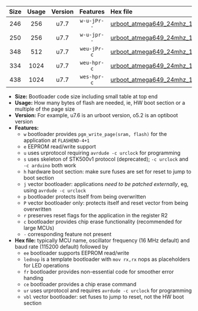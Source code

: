 |Size|Usage|Version|Features|Hex file|
|:-:|:-:|:-:|:-:|:--|
|246|256|u7.7|`w-u-jPr--`|[urboot_atmega649_24mhz_115200bps_lednop_ur_vbl.hex](https://raw.githubusercontent.com/stefanrueger/urboot.hex/main/mcus/atmega649/fcpu_24mhz/115200_bps/urboot_atmega649_24mhz_115200bps_lednop_ur_vbl.hex)|
|250|256|u7.7|`w-u-jpr--`|[urboot_atmega649_24mhz_115200bps_lednop_fr_ur_vbl.hex](https://raw.githubusercontent.com/stefanrueger/urboot.hex/main/mcus/atmega649/fcpu_24mhz/115200_bps/urboot_atmega649_24mhz_115200bps_lednop_fr_ur_vbl.hex)|
|348|512|u7.7|`weu-jPr-c`|[urboot_atmega649_24mhz_115200bps_ee_lednop_fr_ce_ur_vbl.hex](https://raw.githubusercontent.com/stefanrueger/urboot.hex/main/mcus/atmega649/fcpu_24mhz/115200_bps/urboot_atmega649_24mhz_115200bps_ee_lednop_fr_ce_ur_vbl.hex)|
|334|1024|u7.7|`weu-hpr-c`|[urboot_atmega649_24mhz_115200bps_ee_lednop_fr_ce_ur.hex](https://raw.githubusercontent.com/stefanrueger/urboot.hex/main/mcus/atmega649/fcpu_24mhz/115200_bps/urboot_atmega649_24mhz_115200bps_ee_lednop_fr_ce_ur.hex)|
|438|1024|u7.7|`wes-hpr-c`|[urboot_atmega649_24mhz_115200bps_ee_lednop_fr_ce.hex](https://raw.githubusercontent.com/stefanrueger/urboot.hex/main/mcus/atmega649/fcpu_24mhz/115200_bps/urboot_atmega649_24mhz_115200bps_ee_lednop_fr_ce.hex)|

- **Size:** Bootloader code size including small table at top end
- **Usage:** How many bytes of flash are needed, ie, HW boot section or a multiple of the page size
- **Version:** For example, u7.6 is an urboot version, o5.2 is an optiboot version
- **Features:**
  + `w` bootloader provides `pgm_write_page(sram, flash)` for the application at `FLASHEND-4+1`
  + `e` EEPROM read/write support
  + `u` uses urprotocol requiring `avrdude -c urclock` for programming
  + `s` uses skeleton of STK500v1 protocol (deprecated); `-c urclock` and `-c arduino` both work
  + `h` hardware boot section: make sure fuses are set for reset to jump to boot section
  + `j` vector bootloader: applications *need to be patched externally*, eg, using `avrdude -c urclock`
  + `p` bootloader protects itself from being overwritten
  + `P` vector bootloader only: protects itself and reset vector from being overwritten
  + `r` preserves reset flags for the application in the register R2
  + `c` bootloader provides chip erase functionality (recommended for large MCUs)
  + `-` corresponding feature not present
- **Hex file:** typically MCU name, oscillator frequency (16 MHz default) and baud rate (115200 default) followed by
  + `ee` bootloader supports EEPROM read/write
  + `lednop` is a template bootloader with `mov rx,rx` nops as placeholders for LED operations
  + `fr` bootloader provides non-essential code for smoother error handing
  + `ce` bootloader provides a chip erase command
  + `ur` uses urprotocol and requires `avrdude -c urclock` for programming
  + `vbl` vector bootloader: set fuses to jump to reset, not the HW boot section
